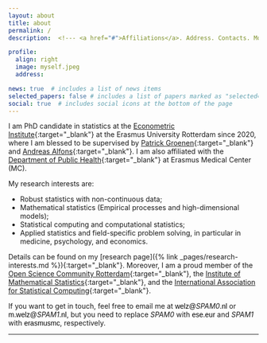 ```yaml
---
layout: about
title: about
permalink: /
description:  <!--- <a href="#">Affiliations</a>. Address. Contacts. Moto. Etc. -->

profile:
  align: right
  image: myself.jpeg
  address: 

news: true  # includes a list of news items
selected_papers: false # includes a list of papers marked as "selected={true}"
social: true  # includes social icons at the bottom of the page
---
```

I am PhD candidate in statistics at the [Econometric Institute](https://www.eur.nl/en/ese/department-econometrics){:target="_blank"} at the Erasmus University Rotterdam since 2020, where I am blessed to be supervised by [Patrick Groenen](https://www.eur.nl/people/patrick-groenen){:target="_blank"} and [Andreas Alfons](https://personal.eur.nl/alfons/){:target="_blank"}. I am also affiliated with the [Department of Public Health](https://www.publichealthrotterdam.com/){:target="_blank"} at Erasmus Medical Center (MC). 


My research interests are:

* Robust statistics with non-continuous data;
* Mathematical statistics (Empirical processes and high-dimensional models);
* Statistical computing and computational statistics;
* Applied statistics and field-specific problem solving, in particular in medicine, psychology, and economics.

Details can be found on my [research page]({% link _pages/research-interests.md %}){:target="_blank"}. Moreover, I am a proud member of the [Open Science Community Rotterdam](https://www.openscience-rotterdam.com/home/){:target="_blank"}, the [Institute of Mathematical Statistics](https://imstat.org/){:target="_blank"}, and the [International Association for Statistical Computing](https://iasc-isi.org/){:target="_blank"}.

If you want to get in touch, feel free to email me at <span style="color:black; font-family:sans-serif;">welz@</span><em>SPAM0</em><span style="color:black; font-family:sans-serif;">.nl</span> or <span style="color:black; font-family:sans-serif;">m.welz@</span><em>SPAM1</em><span style="color:black; font-family:sans-serif;">.nl</span>, but you need to replace <em>SPAM0</em> with <span style="color:black; font-family:sans-serif;">ese.eur</span> and <em>SPAM1</em> with <span style="color:black; font-family:sans-serif;">erasmusmc</span>, respectively. 

___

